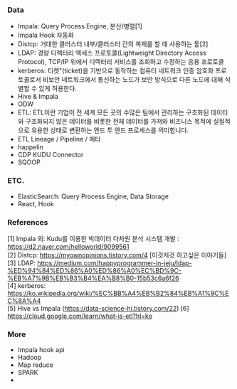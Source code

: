 ### Data
- Impala: Query Process Engine, 분산/병렬[1]
- Impala Hook 자동화
- Distcp: 거대한 클러스터 내부/클러스터 간의 복제를 할 때 사용하는 툴[2]
- LDAP: 경량 디렉터리 액세스 프로토콜(Lightweight Directory Access Protocol), TCP/IP 위에서 디렉터리 서비스를 조회하고 수정하는 응용 프로토콜  
- kerberos: 티켓"(ticket)을 기반으로 동작하는 컴퓨터 네트워크 인증 암호화 프로토콜로서 비보안 네트워크에서 통신하는 노드가 보안 방식으로 다른 노드에 대해 식별할 수 있게 허용한다.
- Hive & Impala
- ODW
- ETL: ETL이란 기업이 전 세계 모든 곳의 수많은 팀에서 관리하는 구조화된 데이터와 구조화되지 않은 데이터를 비롯한 전체 데이터를 가져와 비즈니스 목적에 실질적으로 유용한 상태로 변환하는 엔드 투 엔드 프로세스를 의미합니다.
- ETL Lineage / Pipeline / 메타
- happelin
- CDP KUDU Connector
- SQOOP

### ETC.
- ElasticSearch: Query Process Engine, Data Storage
- React, Hook

### References
[1] Impala 외: Kudu를 이용한 빅데이터 다차원 분석 시스템 개발 : https://d2.naver.com/helloworld/9099561  
[2] Distcp: https://myownopinions.tistory.com/4 [이것저것 하고싶은 이야기들]  
[3] LDAP: https://medium.com/happyprogrammer-in-jeju/ldap-%ED%94%84%ED%86%A0%ED%86%A0%EC%BD%9C-%EB%A7%9B%EB%B3%B4%EA%B8%B0-15b53c6a6f26  
[4] kerberos: https://ko.wikipedia.org/wiki/%EC%BB%A4%EB%B2%84%EB%A1%9C%EC%8A%A4  
[5] Hive vs Impala (https://data-science-hi.tistory.com/22)
[6] https://cloud.google.com/learn/what-is-etl?hl=ko

### More
- Impala hook api
- Hadoop
- Map reduce
- SPARK
- 
